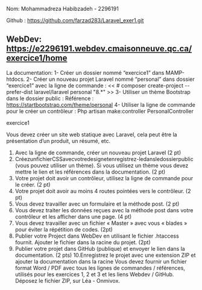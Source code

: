 Nom: Mohammadreza Habibzadeh - 2296191

Github : https://github.com/farzad283/Laravel_exer1.git

WebDev: https://e2296191.webdev.cmaisonneuve.qc.ca/exercice1/home
-------------------------------------------------------------------
La documentation: 
1-	Créer un dossier nommé “exercice1” dans MAMP-htdocs.
2-	Créer un nouveau projet Laravel nommé “personal” dans dossier “exercice1” avec la ligne de commande :
<< # composer create-project --prefer-dist laravel/laravel personal "8.*" >>
3-	Utiliser un thème Bootstrap dans le dossier public :
Référence : https://startbootstrap.com/theme/personal
4-	Utiliser la ligne de commande pour le créer un contrôleur :
Php artisan make:controller PersonalController



exercice1

Vous devez créer un site web statique avec Laravel, cela peut être la présentation d’un produit, un résumé, etc.
1. Avec la ligne de commande, créer un nouveau projet Laravel (2 pt)
2. CréezunfichierCSSavecvotredesignetenregistrez-ledansledossierpublic (vous pouvez utiliser un thème). Si vous utilisez un thème vous devez mettre
le lien et les références dans la documentation. (2 pt)
3. Votre projet doit avoir un contrôleur, utilisez la ligne de commande pour le
créer. (2 pt)
4. Votre projet doit avoir au moins 4 routes pointées vers le contrôleur. (2 pt)
5. Vous devez travailler avec un formulaire et la méthode post. (2 pt)
6. Vous devez traiter les données reçues avec la méthode post dans votre
contrôleur et les afficher dans une page. (4 pt)
7. Vous devez travailler avec un fichier « Master » avec vous « blades » pour
éviter la répétition de codes. (2pt)
8. Publier votre Project dans WebDev en utilisant le fichier .htaccess fournit.
Ajouter le fichier dans la racine du projet. (2pt)
9. Publier votre projet dans GitHub (publique) et envoyer le lien dans la
documentation. (2 pts)
10.Enregistrez le projet avec une extension ZIP et ajouter la documentation dans la racine
Vous devez fournir un fichier format Word / PDF avec tous les lignes de commandes / références, utilisés pour les exercices 1, 2 et 3 et les liens Webdev / GitHub.
Déposez le fichier ZIP, sur Léa - Onmivox.